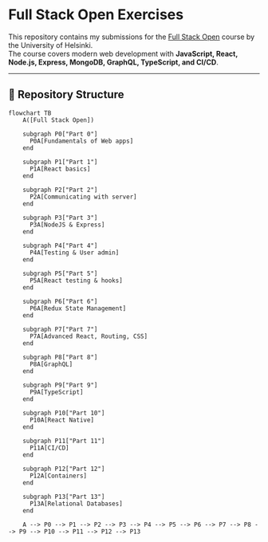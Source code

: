 # Full Stack Open Exercises

This repository contains my submissions for the [Full Stack Open](https://fullstackopen.com/) course by the University of Helsinki.  
The course covers modern web development with **JavaScript, React, Node.js, Express, MongoDB, GraphQL, TypeScript, and CI/CD**.

---

## 📂 Repository Structure 

```mermaid
flowchart TB
    A([Full Stack Open])

    subgraph P0["Part 0"]
      P0A[Fundamentals of Web apps]
    end

    subgraph P1["Part 1"]
      P1A[React basics]
    end

    subgraph P2["Part 2"]
      P2A[Communicating with server]
    end

    subgraph P3["Part 3"]
      P3A[NodeJS & Express]
    end

    subgraph P4["Part 4"]
      P4A[Testing & User admin]
    end

    subgraph P5["Part 5"]
      P5A[React testing & hooks]
    end

    subgraph P6["Part 6"]
      P6A[Redux State Management]
    end

    subgraph P7["Part 7"]
      P7A[Advanced React, Routing, CSS]
    end

    subgraph P8["Part 8"]
      P8A[GraphQL]
    end

    subgraph P9["Part 9"]
      P9A[TypeScript]
    end

    subgraph P10["Part 10"]
      P10A[React Native]
    end

    subgraph P11["Part 11"]
      P11A[CI/CD]
    end

    subgraph P12["Part 12"]
      P12A[Containers]
    end

    subgraph P13["Part 13"]
      P13A[Relational Databases]
    end

    A --> P0 --> P1 --> P2 --> P3 --> P4 --> P5 --> P6 --> P7 --> P8 --> P9 --> P10 --> P11 --> P12 --> P13
